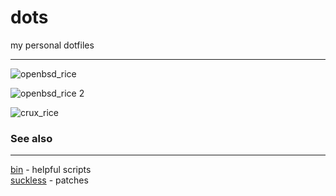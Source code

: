 # dots
my personal dotfiles

------

![openbsd_rice](https://i.imgur.com/HGvUlT7.png)

![openbsd_rice 2](https://i.redd.it/adumeevthui41.png)

![crux_rice](http://i.imgur.com/ossASOE.png)

### See also
---------

[bin](http://github.com/mitchweaver/bin) - helpful scripts  
[suckless](http://github.com/mitchweaver/suckless) - patches  
